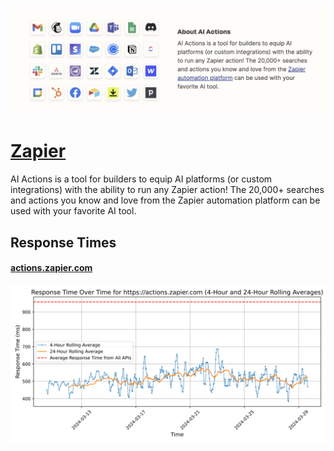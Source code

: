 [![Visit Zapier](imagePreview.png)](https://zapier.com)

# [Zapier](https://zapier.com)

AI Actions is a tool for builders to equip AI platforms (or custom integrations) with the ability to run any Zapier action! The 20,000+ searches and actions you know and love from the Zapier automation platform can be used with your favorite AI tool.

## Response Times

#### [actions.zapier.com](https://actions.zapier.com)

![actions.zapier.com](response-time-charts/616374696f6e732e7a61706965722e636f6d.svg)
